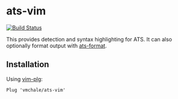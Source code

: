 # ats-vim

[![Build Status](https://travis-ci.org/vmchale/ats-vim.svg?branch=master)](https://travis-ci.org/vmchale/ats-vim)

This provides detection and syntax highlighting for ATS. It can also optionally
format output with [ats-format](https://github.com/vmchale/ats-format/).

## Installation

Using [vim-plg](https://github.com/junegunn/vim-plug):

```vim
Plug 'vmchale/ats-vim'
```
